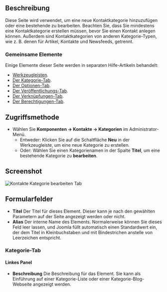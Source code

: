 <!-- Filename: Help4.x:Contacts:_New_or_Edit_Category / Display title: Contacts: Kategorie bearbeiten -->

## Beschreibung

Diese Seite wird verwendet, um eine neue Kontaktkategorie hinzuzufügen oder eine bestehende zu bearbeiten. Beachten Sie, dass Sie mindestens eine Kontaktkategorie erstellen müssen, bevor Sie einen Kontakt anlegen können. Außerdem sind Kontaktkategorien von anderen Kategorie-Typen, wie z. B. denen für Artikel, Kontakte und Newsfeeds, getrennt.

### Gemeinsame Elemente

Einige Elemente dieser Seite werden in separaten Hilfe-Artikeln behandelt:

* [Werkzeugleisten](jdocmanual?article=help/common-elements/toolbars).
* [Der Kategorie-Tab](jdocmanual?article=help/common-elements/edit-category).
* [Der Optionen-Tab](jdocmanual?article=help/common-elements/edit-category-options).
* [Der Veröffentlichungs-Tab](jdocmanual?article=help/common-elements/edit-publishing).
* [Der Verknüpfungen-Tab](jdocmanual?article=help/common-elements/edit-associations).
* [Der Berechtigungen-Tab](jdocmanual?article=help/common-elements/edit-permissions).

## Zugriffsmethode

- Wählen Sie **Komponenten → Kontakte → Kategorien** im Administrator-Menü.
  - Entweder: Klicken Sie auf die Schaltfläche **Neu** in der Werkzeugleiste, um eine neue Kategorie zu erstellen.
  - Oder: Wählen Sie einen Kategorienamen in der Spalte **Titel**, um eine bestehende Kategorie zu **bearbeiten**.

## Screenshot

![Kontakte Kategorie bearbeiten Tab](../../../de/images/contacts/contacts-edit-category-category-tab.png)

## Formularfelder

- **Titel** Der Titel für dieses Element. Dieser kann je nach den gewählten Parametern auf der Seite angezeigt werden oder nicht.
- **Alias** Der interne Name des Elements. Normalerweise können Sie dieses Feld leer lassen, und Joomla füllt automatisch einen Standardwert ein, der dem Titel in Kleinbuchstaben und mit Bindestrichen anstelle von Leerzeichen entspricht.

### Kategorie-Tab

#### Linkes Panel

- **Beschreibung** Die Beschreibung für das Element. Sie kann als Einführung auf einer Kategorie-Liste oder einer Kategorie-Blog-Webseite angezeigt werden.

<!-- Translated from English with ChatGPT 2024-09-02 ->
